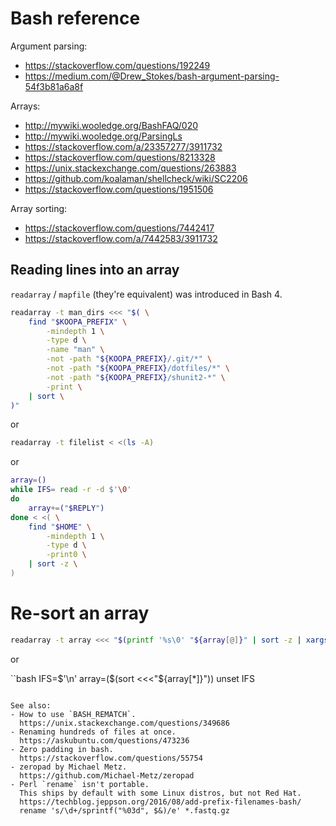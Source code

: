 # Bash reference

Argument parsing:
- https://stackoverflow.com/questions/192249
- https://medium.com/@Drew_Stokes/bash-argument-parsing-54f3b81a6a8f

Arrays:
- http://mywiki.wooledge.org/BashFAQ/020
- http://mywiki.wooledge.org/ParsingLs
- https://stackoverflow.com/a/23357277/3911732
- https://stackoverflow.com/questions/8213328
- https://unix.stackexchange.com/questions/263883
- https://github.com/koalaman/shellcheck/wiki/SC2206
- https://stackoverflow.com/questions/1951506

Array sorting:
- https://stackoverflow.com/questions/7442417
- https://stackoverflow.com/a/7442583/3911732

## Reading lines into an array

`readarray` / `mapfile` (they're equivalent) was introduced in Bash 4.

```bash
readarray -t man_dirs <<< "$( \
    find "$KOOPA_PREFIX" \
        -mindepth 1 \
        -type d \
        -name "man" \
        -not -path "${KOOPA_PREFIX}/.git/*" \
        -not -path "${KOOPA_PREFIX}/dotfiles/*" \
        -not -path "${KOOPA_PREFIX}/shunit2-*" \
        -print \
    | sort \
)"
```

or

```bash
readarray -t filelist < <(ls -A)
```

or

```bash
array=()
while IFS= read -r -d $'\0'
do
    array+=("$REPLY")
done < <( \
    find "$HOME" \
        -mindepth 1 \
        -type d \
        -print0 \
    | sort -z \
)
```

# Re-sort an array

```bash
readarray -t array <<< "$(printf '%s\0' "${array[@]}" | sort -z | xargs -0n1)"
```

or

``bash
IFS=$'\n' array=($(sort <<<"${array[*]}"))
unset IFS
```

See also:
- How to use `BASH_REMATCH`.
  https://unix.stackexchange.com/questions/349686
- Renaming hundreds of files at once.
  https://askubuntu.com/questions/473236
- Zero padding in bash.
  https://stackoverflow.com/questions/55754
- zeropad by Michael Metz.
  https://github.com/Michael-Metz/zeropad
- Perl `rename` isn't portable.
  This ships by default with some Linux distros, but not Red Hat.
  https://techblog.jeppson.org/2016/08/add-prefix-filenames-bash/
  rename 's/\d+/sprintf("%03d", $&)/e' *.fastq.gz
